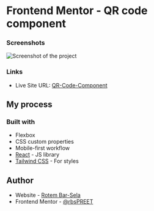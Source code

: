 # Frontend Mentor - QR code component

### Screenshots

![Screenshot of the project](https://res.cloudinary.com/dvvqj0wwi/image/upload/v1660467269/qr-code-component/qr-code-component_dzzhd6.png)

### Links

- Live Site URL: [QR-Code-Component](https://rbs-qr-code-component.netlify.app/)

## My process

### Built with

- Flexbox
- CSS custom properties
- Mobile-first workflow
- [React](https://reactjs.org/) - JS library
- [Tailwind CSS](https://tailwindcss.com/) - For styles

## Author

- Website - [Rotem Bar-Sela](https://rbs-portfolio.netlify.app/)
- Frontend Mentor - [@rbsPREET](https://www.frontendmentor.io/profile/rbsPREET)
